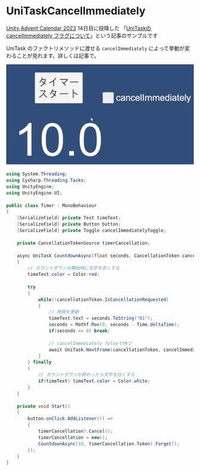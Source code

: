 # UniTaskCancelImmediately

[Unity Advent Calendar 2023](https://qiita.com/advent-calendar/2023/unity) 14日目に投降した 「[UniTaskの cancelImmediately フラグについて](https://qiita.com/Euglenach/private/6623d96d5b93ff52e816)」という記事のサンプルです


UniTask のファクトリメソッドに渡せる `cancelImmediately` によって挙動が変わることが見れます。詳しくは記事で。

![g.gif](g.gif)

```csharp
using System.Threading;
using Cysharp.Threading.Tasks;
using UnityEngine;
using UnityEngine.UI;

public class Timer : MonoBehaviour
{
    [SerializeField] private Text timeText;
    [SerializeField] private Button button;
    [SerializeField] private Toggle cancelImmediatelyToggle;
    
    private CancellationTokenSource timerCancellation;
    
    async UniTask CountdownAsync(float seconds, CancellationToken cancellationToken)
    {
        // カウントダウンの開始時に文字を赤くする
        timeText.color = Color.red;

        try
        {
            while(!cancellationToken.IsCancellationRequested)
            {
                // 時間を更新
                timeText.text = seconds.ToString("N1");
                seconds = Mathf.Max(0, seconds - Time.deltaTime);
                if(seconds <= 0) break;
                
                // cancelImmediately falseで待つ
                await UniTask.NextFrame(cancellationToken, cancelImmediately: cancelImmediatelyToggle.isOn);
            }
        } finally
        {
            // カウントダウンが終わったら文字を白くする
            if(timeText) timeText.color = Color.white;
        }
    }
    
    private void Start()
    {
        button.onClick.AddListener(() =>
        {
            timerCancellation?.Cancel();
            timerCancellation = new();
            CountdownAsync(10, timerCancellation.Token).Forget();
        });
    }
}
```